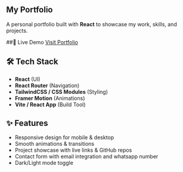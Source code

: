 ## My Portfolio

A personal portfolio built with **React** to showcase my work, skills, and projects.

##📌 Live Demo
[Visit Portfolio](https://pratheeshkrishnan.netlify.app)

## 🛠 Tech Stack
- **React** (UI)
- **React Router** (Navigation)
- **TailwindCSS / CSS Modules** (Styling)
- **Framer Motion** (Animations)
- **Vite / React App** (Build Tool)

## ✨ Features
- Responsive design for mobile & desktop
- Smooth animations & transitions
- Project showcase with live links & GitHub repos
- Contact form with email integration and whatsapp number
- Dark/Light mode toggle
